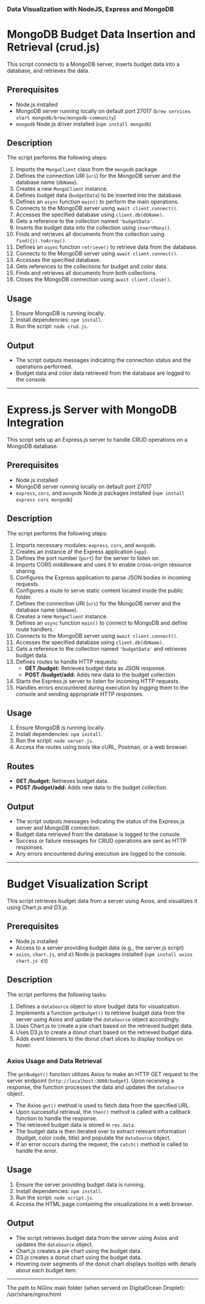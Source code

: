 ### Data Visualization with NodeJS, Express and MongoDB

# MongoDB Budget Data Insertion and Retrieval (crud.js)

This script connects to a MongoDB server, inserts budget data into a database, and retrieves the data.

## Prerequisites

- Node.js installed
- MongoDB server running locally on default port 27017 (`brew services start mongodb/brew/mongodb-community`)
- `mongodb` Node.js driver installed (`npm install mongodb`)

## Description

The script performs the following steps:

1. Imports the `MongoClient` class from the `mongodb` package.
2. Defines the connection URI (`uri`) for the MongoDB server and the database name (`dbName`).
3. Creates a new `MongoClient` instance.
4. Defines budget data (`budgetData`) to be inserted into the database.
5. Defines an `async` function `main()` to perform the main operations.
6. Connects to the MongoDB server using `await client.connect()`.
7. Accesses the specified database using `client.db(dbName)`.
8. Gets a reference to the collection named `'budgetData'`.
9. Inserts the budget data into the collection using `insertMany()`.
10. Finds and retrieves all documents from the collection using `find({}).toArray()`.
11. Defines an `async` function `retrieve()` to retrieve data from the database.
12. Connects to the MongoDB server using `await client.connect()`.
13. Accesses the specified database.
14. Gets references to the collections for budget and color data.
15. Finds and retrieves all documents from both collections.
16. Closes the MongoDB connection using `await client.close()`.

## Usage

1. Ensure MongoDB is running locally.
2. Install dependencies: `npm install`.
3. Run the script: `node crud.js`.

## Output

- The script outputs messages indicating the connection status and the operations performed.
- Budget data and color data retrieved from the database are logged to the console.
<hr>

# Express.js Server with MongoDB Integration

This script sets up an Express.js server to handle CRUD operations on a MongoDB database.

## Prerequisites

- Node.js installed
- MongoDB server running locally on default port 27017
- `express`, `cors`, and `mongodb` Node.js packages installed (`npm install express cors mongodb`)

## Description

The script performs the following steps:

1. Imports necessary modules: `express`, `cors`, and `mongodb`.
2. Creates an instance of the Express application (`app`).
3. Defines the port number (`port`) for the server to listen on.
4. Imports CORS middleware and uses it to enable cross-origin resource sharing.
5. Configures the Express application to parse JSON bodies in incoming requests.
6. Configures a route to serve static content located inside the public folder.
7. Defines the connection URI (`uri`) for the MongoDB server and the database name (`dbName`).
8. Creates a new `MongoClient` instance.
9. Defines an `async` function `main()` to connect to MongoDB and define route handlers.
10. Connects to the MongoDB server using `await client.connect()`.
11. Accesses the specified database using `client.db(dbName)`.
12. Gets a reference to the collection named `'budgetData'` and retrieves budget data.
13. Defines routes to handle HTTP requests:
    - **GET /budget:** Retrieves budget data as JSON response.
    - **POST /budget/add:** Adds new data to the budget collection.
14. Starts the Express.js server to listen for incoming HTTP requests.
15. Handles errors encountered during execution by logging them to the console and sending appropriate HTTP responses.

## Usage

1. Ensure MongoDB is running locally.
2. Install dependencies: `npm install`.
3. Run the script: `node server.js`.
4. Access the routes using tools like cURL, Postman, or a web browser.

## Routes

- **GET /budget:** Retrieves budget data.
- **POST /budget/add:** Adds new data to the budget collection.

## Output

- The script outputs messages indicating the status of the Express.js server and MongoDB connection.
- Budget data retrieved from the database is logged to the console.
- Success or failure messages for CRUD operations are sent as HTTP responses.
- Any errors encountered during execution are logged to the console.
<hr>

# Budget Visualization Script

This script retrieves budget data from a server using Axios, and visualizes it using Chart.js and D3.js.

## Prerequisites

- Node.js installed
- Access to a server providing budget data (e.g., the server.js script)
- `axios`, `chart.js`, and `d3` Node.js packages installed (`npm install axios chart.js d3`)

## Description

The script performs the following tasks:

1. Defines a `dataSource` object to store budget data for visualization.
2. Implements a function `getBudget()` to retrieve budget data from the server using Axios and update the `dataSource` object accordingly.
3. Uses Chart.js to create a pie chart based on the retrieved budget data.
4. Uses D3.js to create a donut chart based on the retrieved budget data.
5. Adds event listeners to the donut chart slices to display tooltips on hover.

### Axios Usage and Data Retrieval

The `getBudget()` function utilizes Axios to make an HTTP GET request to the server endpoint (`http://localhost:3000/budget`). Upon receiving a response, the function processes the data and updates the `dataSource` object.

- The Axios `get()` method is used to fetch data from the specified URL.
- Upon successful retrieval, the `then()` method is called with a callback function to handle the response.
- The retrieved budget data is stored in `res.data`.
- The budget data is then iterated over to extract relevant information (budget, color code, title) and populate the `dataSource` object.
- If an error occurs during the request, the `catch()` method is called to handle the error.

## Usage

1. Ensure the server providing budget data is running.
2. Install dependencies: `npm install`.
3. Run the script: `node script.js`.
4. Access the HTML page containing the visualizations in a web browser.

## Output

- The script retrieves budget data from the server using Axios and updates the `dataSource` object.
- Chart.js creates a pie chart using the budget data.
- D3.js creates a donut chart using the budget data.
- Hovering over segments of the donut chart displays tooltips with details about each budget item.
<hr>

The path to NGInx main folder (when serverd on DigitalOcean Droplet):
/usr/share/nginx/html
